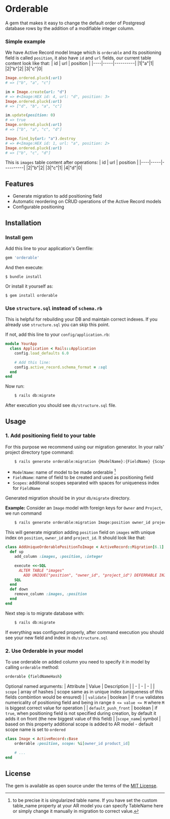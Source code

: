 # Orderable

A gem that makes it easy to change the default order of Postgresql database rows by the addition of a modifiable integer column.

### Simple example
We have Active Record model Image which is `orderable` and its positioning field is called `position`, it also have `id` and `url` fields, our current table content look like that:
| id | url | position |
|----|-----|----------|
|1|"a"|1|
|2|"b"|2|
|3|"c"|0|

```ruby
Image.ordered.pluck(:url)
# => ["b", "a", "c"]

im = Image.create(url: "d")
# => #<Image:HEX id: 4, url: "d", position: 3> 
Image.ordered.pluck(:url)
# => ["d", "b", "a", "c"]

im.update(position: 0)
# => true
Image.ordered.pluck(:url)
# => ["b", "a", "c", "d"]

Image.find_by(url: "a").destroy
# => #<Image:HEX id: 1, url: "a", position: 2>
Image.ordered.pluck(:url)
# => ["b", "c", "d"]
```

This is `images` table content after operations:
| id | url | position |
|----|-----|----------|
|2|"b"|2|
|3|"c"|1|
|4|"d"|0|

## Features

- Generate migration to add positioning field
- Automatic reordering on CRUD operations of the Active Record models
- Configurable positioning

## Installation

### Install gem
Add this line to your application's Gemfile:

```ruby
gem 'orderable'
```

And then execute:

    $ bundle install

Or install it yourself as:

    $ gem install orderable

### Use `structure.sql` instead of `schema.rb`
This is helpful for rebuilding your DB and maintain correct indexes.
If you already use `structure.sql` you can skip this point.

If not, add this line to your `config/application.rb`:
```ruby
module YourApp
  class Application < Rails::Application
    config.load_defaults 6.0

    # Add this line:
    config.active_record.schema_format = :sql
  end
end
```
Now run:
```sh
    $ rails db:migrate
```
After execution you should see `db/structure.sql` file.

## Usage
### 1. Add positioning field to your table
For this purpose we recommend using our migration generator. In your rails' project directory type command:
```sh
    $ rails generate orderable:migration {ModelName}:{FieldName} {Scopes} 
```
- `ModelName`: name of model to be made orderable [^1]
- `FieldName`: name of field to be created and used as positioning field
- `Scopes`: additional scopes separated with spaces for uniqueness index for `FieldName`

[^1]: to be precise it is singularized table name. If you have set the custom table_name property at your AR model you can specify TableName here or simply change it manually in migration to correct value.

Generated migration should be in your `db/migrate` directory.

**Example:**
Consider an `Image` model with foreign keys for `Owner` and `Project`, we run command
```sh
    $ rails generate orderable:migration Image:position owner_id project_id
```
This will generate migration adding `position` field on `images` with unique index on `position`, `owner_id` and `project_id`. 
It should look like that:
```ruby
class AddUniqueOrderablePositionToImage < ActiveRecord::Migration[6.1]
  def up
    add_column :images, :position, :integer

    execute <<-SQL
      ALTER TABLE "images"
        ADD UNIQUE("position", "owner_id", "project_id") DEFERRABLE INITIALLY DEFERRED
    SQL
  end
  def down
    remove_column :images, :position
  end
end
```
Next step is to migrate database with:
```sh
    $ rails db:migrate
```
If everything was configured properly, after command execution you should see your new field and index in `db/structure.sql`

### 2. Use Orderable in your model
To use orderable on added column you need to specify it in model by calling `orderable` method:
```ruby
orderable {fieldNameHash}
```
Optional named arguments:
| Attribute | Value | Description |
| - | - | - |
| `scope` | array of hashes | scope same as in unique index (uniqueness of this fields combintion would be ensured) |
| `validate` | boolean | if `true` validates numericality of positioning field and being in range `0 <= value <= M` where `M` is biggest correct value for operation |
| `default_push_front` | boolean | if `true`, when positioning field is not specified during creation, by default it adds it on front (the new biggest value of this field) |
|`scope_name`| symbol | based on this property additional scope is added to AR model - default scope name is set to `ordered`

```ruby
class Image < ActiveRecord::Base
    orderable :position, scope: %i[owner_id product_id]
    
    # ...
end
```
## License

The gem is available as open source under the terms of the [MIT License](https://opensource.org/licenses/MIT).
